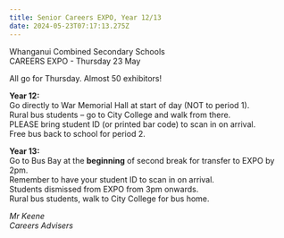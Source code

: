 ```yaml
---
title: Senior Careers EXPO, Year 12/13
date: 2024-05-23T07:17:13.275Z
---
```

Whanganui Combined Secondary Schools  
CAREERS EXPO - Thursday 23 May 

All go for Thursday. Almost 50 exhibitors!  

**Year 12:**  
Go directly to War Memorial Hall at start of day (NOT to period 1).  
Rural bus students – go to City College and walk from there.  
PLEASE bring student ID (or printed bar code) to scan in on arrival.  
Free bus back to school for period 2.

**Year 13:**  
Go to Bus Bay at the **beginning** of second break for transfer to EXPO by 2pm.  
Remember to have your student ID to scan in on arrival.  
Students dismissed from EXPO from 3pm onwards.  
Rural bus students, walk to City College for bus home.

*Mr Keene  
Careers Advisers*